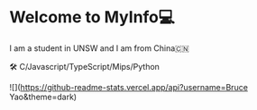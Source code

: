 # Welcome to MyInfo💻

I am a student in UNSW and I am from China🇨🇳

🛠 C/Javascript/TypeScript/Mips/Python

![](https://github-readme-stats.vercel.app/api?username=Bruce Yao&theme=dark)
